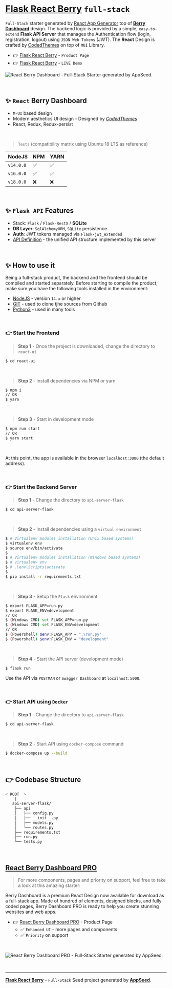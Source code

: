 # [Flask React Berry](https://appseed.us/product/berry-dashboard/api-server-flask/react/) `full-stack`

`Full-Stack` starter generated by [React App Generator](https://appseed.us/generator/react/) top of **[Berry Dashboard](https://appseed.us/product/berry-dashboard/api-server-flask/react/)** design. 
The backend logic is provided by a simple, `easy-to-extend` **Flask API Server** that manages the Authentication flow (login, registration, logout) using `JSON Web Tokens` (JWT). 
The **React** Design is crafted by [CodedThemes](https://codedthemes.com/?ref=appseed) on top of `MUI` Library.

- 👉 [Flask React Berry](https://appseed.us/product/berry-dashboard/api-server-flask/react/) - `Product Page`
- 👉 [Flask React Berry](https://flask-react-berry-dashboard.appseed-srv1.com/) - `LIVE Demo`

![React Berry Dashboard - Full-Stack Starter generated by AppSeed.](https://user-images.githubusercontent.com/51070104/174480640-e0b450b1-07a8-4cc7-84bc-287bb9c45773.png)

<br >

## ✨ `React` Berry Dashboard

- `M-UI` based design
- Modern aesthetics UI design - Designed by *[CodedThemes](https://bit.ly/37fF9RT)*
- React, Redux, Redux-persist

<br />

> `Tests` (compatibility matrix using Ubuntu 18 LTS as reference)

| NodeJS | NPM | YARN | 
| --- | --- | --- |  
| `v14.0.0` | ✅ | ✅ |
| `v16.0.0` | ✅ | ✅ | 
| `v18.0.0` | ❌ | ❌ | 


<br />

## ✨ `Flask API` Features

- Stack: `Flask` / `Flask-RestX` / **SQLite** 
- **DB Layer**: `SqlAlchemyORM`, `SQLite` persistence
- **Auth**: JWT tokens managed via `Flask-jwt_extended`
- [API Definition](https://docs.appseed.us/boilerplate-code/api-unified-definition) - the unified API structure implemented by this server


<br /> 

## ✨ How to use it

Being a full-stack product, the backend and the frontend should be compiled and started separately. 
Before starting to compile the product, make sure you have the following tools installed in the environment:

- [NodeJS](https://nodejs.org/en/) - version `14.x` or higher
- [GIT](https://git-scm.com/) - used to clone tjhe sources from Github
- [Python3](https://www.python.org/) - used in many tools

<br />

### 👉 Start the Frontend 

> **Step 1** - Once the project is downloaded, change the directory to `react-ui`. 

```bash
$ cd react-ui
```

<br >

> **Step 2** - Install dependencies via NPM or yarn

```bash
$ npm i
// OR
$ yarn
```

<br />

> **Step 3** - Start in development mode

```bash
$ npm run start 
// OR
$ yarn start
```

<br />

At this point, the app is available in the browser `localhost:3000` (the default address).

<br /> 

### 👉 Start the Backend Server 

> **Step 1** - Change the directory to `api-server-flask`

```bash
$ cd api-server-flask
```

<br >

> **Step 2** - Install dependencies using a `virtual environment`

```bash
$ # Virtualenv modules installation (Unix based systems)
$ virtualenv env
$ source env/bin/activate
$
$ # Virtualenv modules installation (Windows based systems)
$ # virtualenv env
$ # .\env\Scripts\activate
$
$ pip install -r requirements.txt
```

<br />

> **Step 3** - Setup the `Flask` environment 

```bash
$ export FLASK_APP=run.py
$ export FLASK_ENV=development
// OR 
$ (Windows CMD) set FLASK_APP=run.py
$ (Windows CMD) set FLASK_ENV=development
// OR
$ (Powershell) $env:FLASK_APP = ".\run.py"
$ (Powershell) $env:FLASK_ENV = "development"
```

<br />

> **Step 4** - Start the API server (development mode)

```bash
$ flask run
```

Use the API via `POSTMAN` or `Swagger Dashboard` at `localhost:5000`.

<br /> 

### 👉 Start API using `Docker` 

> **Step 1** - Change the directory to `api-server-flask`

```bash
$ cd api-server-flask
```

<br />

> **Step 2** - Start API using `docker-compose` command 

```bash
$ docker-compose up --build
```

<br />

## 👉 Codebase Structure

```bash
< ROOT  >
    |
   api-server-flask/
    ├── api
    │   ├── config.py
    │   ├── __init__.py
    │   ├── models.py
    │   └── routes.py
    ├── requirements.txt
    ├── run.py
    └── tests.py
```

<br />

## [React Berry Dashboard PRO](https://appseed.us/product/berry-dashboard-pro/full-stack/)

> For more components, pages and priority on support, feel free to take a look at this amazing starter:

Berry Dashboard is a premium React Design now available for download as a full-stack app. Made of hundred of elements, designed blocks, and fully coded pages, Berry Dashboard PRO is ready to help you create stunning websites and web apps.

- 👉 [React Berry Dashboard PRO](https://appseed.us/product/berry-dashboard-pro/full-stack/) - Product Page
  - ✅ `Enhanced UI` - more pages and components
  - ✅ `Priority` on support

<br >

![React Berry Dashboard PRO - Full-Stack Starter generated by AppSeed.](https://user-images.githubusercontent.com/51070104/174492378-280b6de6-df58-4df7-865d-f86f6e9b1dd0.png)

<br />

---
**[Flask React Berry](https://appseed.us/product/berry-dashboard/api-server-flask/react/)** - `Full-Stack` Seed project generated by **[AppSeed](https://appseed.us)**.
